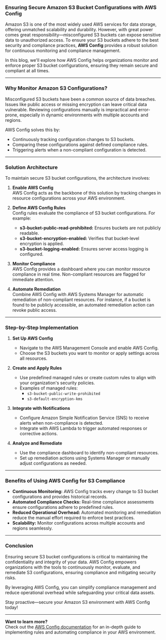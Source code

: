 ### Ensuring Secure Amazon S3 Bucket Configurations with AWS Config  

Amazon S3 is one of the most widely used AWS services for data storage, offering unmatched scalability and durability. However, with great power comes great responsibility—misconfigured S3 buckets can expose sensitive data to unauthorized access. To ensure your S3 buckets adhere to the best security and compliance practices, **AWS Config** provides a robust solution for continuous monitoring and compliance management.

In this blog, we'll explore how AWS Config helps organizations monitor and enforce proper S3 bucket configurations, ensuring they remain secure and compliant at all times.  

---

### **Why Monitor Amazon S3 Configurations?**  
Misconfigured S3 buckets have been a common source of data breaches. Issues like public access or missing encryption can leave critical data vulnerable. Reviewing configurations manually is impractical and error-prone, especially in dynamic environments with multiple accounts and regions.  

AWS Config solves this by:  
- Continuously tracking configuration changes to S3 buckets.  
- Comparing these configurations against defined compliance rules.  
- Triggering alerts when a non-compliant configuration is detected.  

---

### **Solution Architecture**  

To maintain secure S3 bucket configurations, the architecture involves:  

1. **Enable AWS Config**  
   AWS Config acts as the backbone of this solution by tracking changes in resource configurations across your AWS environment.  

2. **Define AWS Config Rules**  
   Config rules evaluate the compliance of S3 bucket configurations. For example:  
   - **s3-bucket-public-read-prohibited:** Ensures buckets are not publicly readable.  
   - **s3-bucket-encryption-enabled:** Verifies that bucket-level encryption is applied.  
   - **s3-bucket-logging-enabled:** Ensures server access logging is configured.  

3. **Monitor Compliance**  
   AWS Config provides a dashboard where you can monitor resource compliance in real time. Non-compliant resources are flagged for immediate attention.  

4. **Automate Remediation**  
   Combine AWS Config with AWS Systems Manager for automatic remediation of non-compliant resources. For instance, if a bucket is found to be publicly accessible, an automated remediation action can revoke public access.  

---

### **Step-by-Step Implementation**  

1. **Set Up AWS Config**  
   - Navigate to the AWS Management Console and enable AWS Config.  
   - Choose the S3 buckets you want to monitor or apply settings across all resources.  

2. **Create and Apply Rules**  
   - Use predefined managed rules or create custom rules to align with your organization's security policies.  
   - Examples of managed rules:  
     - `s3-bucket-public-write-prohibited`  
     - `s3-default-encryption-kms`  

3. **Integrate with Notifications**  
   - Configure Amazon Simple Notification Service (SNS) to receive alerts when non-compliance is detected.  
   - Integrate with AWS Lambda to trigger automated responses or corrective actions.  

4. **Analyze and Remediate**  
   - Use the compliance dashboard to identify non-compliant resources.  
   - Set up remediation actions using Systems Manager or manually adjust configurations as needed.  

---

### **Benefits of Using AWS Config for S3 Compliance**  

- **Continuous Monitoring:** AWS Config tracks every change to S3 bucket configurations and provides historical records.  
- **Automated Compliance Checks:** Real-time compliance assessments ensure configurations adhere to predefined rules.  
- **Reduced Operational Overhead:** Automated monitoring and remediation reduce the manual effort required to enforce best practices.  
- **Scalability:** Monitor configurations across multiple accounts and regions seamlessly.  

---

### **Conclusion**  

Ensuring secure S3 bucket configurations is critical to maintaining the confidentiality and integrity of your data. AWS Config empowers organizations with the tools to continuously monitor, evaluate, and remediate S3 configurations, ensuring compliance and mitigating security risks.  

By leveraging AWS Config, you can simplify compliance management and reduce operational overhead while safeguarding your critical data assets.  

Stay proactive—secure your Amazon S3 environment with AWS Config today!  

--- 

**Want to learn more?**  
Check out the [AWS Config documentation](https://docs.aws.amazon.com/config/) for an in-depth guide to implementing rules and automating compliance in your AWS environment.  